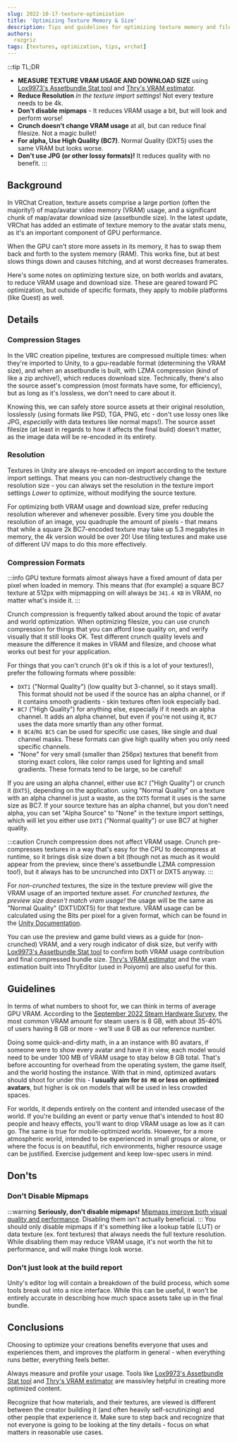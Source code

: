 ```yaml
---
slug: 2022-10-17-texture-optimization
title: 'Optimizing Texture Memory & Size'
description: Tips and guidelines for optimizing texture memory and filesize for VRChat creation.
authors:
  razgriz
tags: [textures, optimization, tips, vrchat]
---
```


:::tip TL;DR
- **MEASURE TEXTURE VRAM USAGE AND DOWNLOAD SIZE** using [Lox9973's Assetbundle Stat tool](https://vsk.lox9973.com/abstat/) and [Thry's VRAM estimator](https://github.com/Thryrallo/VRCAvatarTools/).
- **Reduce Resolution** *in the texture import settings*! Not every texture needs to be 4k.
- **Don't disable mipmaps** - It reduces VRAM usage a bit, but will look and perform worse!
- **Crunch doesn't change VRAM usage** at all, but can reduce final filesize. Not a magic bullet!
- **For alpha, Use High Quality (BC7)**. Normal Quality (DXT5) uses the same VRAM but looks worse.
- **Don't use JPG (or other lossy formats)!** It reduces quality with no benefit.
:::

## Background

In VRChat Creation, texture assets comprise a large portion (often the majority!) of map/avatar video memory (VRAM) usage, and a significant chunk of map/avatar download size (assetbundle size). In the latest update, VRChat has added an estimate of texture memory to the avatar stats menu, as it's an important component of GPU performance. 

When the GPU can't store more assets in its memory, it has to swap them back and forth to the system memory (RAM). This works fine, but at best slows things down and causes hitching, and at worst decreases framerates.

Here's some notes on optimizing texture size, on both worlds and avatars, to reduce VRAM usage and download size. These are geared toward PC optimization, but outside of specific formats, they apply to mobile platforms (like Quest) as well.

## Details

### Compression Stages

In the VRC creation pipeline, textures are compressed multiple times: when they're imported to Unity, to a gpu-readable format (determining the VRAM size), and when an assetbundle is built, with LZMA compression (kind of like a zip archive!), which reduces download size. Technically, there's also the source asset's compression (most formats have some, for efficiency), but as long as it's lossless, we don't need to care about it.

Knowing this, we can safely store source assets at their original resolution, losslessly (using formats like PSD, TGA, PNG, etc - don't use lossy ones like JPG, *especially* with data textures like normal maps!). The source asset filesize (at least in regards to how it affects the final build) doesn't matter, as the image data will be re-encoded in its entirety. 

### Resolution

Textures in Unity are always re-encoded on import according to the texture import settings. That means you can non-destructively change the resolution size - you can always set the resolution in the texture import settings *Lower* to optimize, without modifying the source texture.

For optimizing both VRAM usage and download size, prefer reducing resolution wherever and whenever possible. Every time you double the resolution of an image, you quadruple the amount of pixels - that means that while a square 2k BC7-encoded texture may take up 5.3 megabytes in memory, the 4k version would be over 20! Use tiling textures and make use of different UV maps to do this more effectively.

### Compression Formats

:::info
GPU texture formats almost always have a fixed amount of data per pixel when loaded in memory. This means that (for example) a square BC7 texture at 512px with mipmapping on will always be `341.4 KB` in VRAM, no matter what's inside it.
:::

Crunch compression is frequently talked about around the topic of avatar and world optimization. When optimizing filesize, you can use crunch compression for things that you can afford lose quality on, and verify visually that it still looks OK. Test different crunch quality levels and measure the difference it makes in VRAM and filesize, and choose what works out best for your application.

For things that you can't crunch (it's ok if this is a lot of your textures!), prefer the following formats where possible:
- `DXT1` ("Normal Quality") (low quality but 3-channel, so it stays small). This format should not be used if the source has an alpha channel, or if it contains smooth gradients - skin textures often look especially bad.
- `BC7` ("High Quality") for anything else, especially if it needs an alpha channel. It adds an alpha channel, but even if you're not using it, `BC7` uses the data more smartly than any other format.
- `R BC4`/`RG BC5` can be used for specific use cases, like single and dual channel masks. These formats can give high quality when you only need specific channels.
- "None" for very small (smaller than 256px) textures that benefit from storing exact colors, like color ramps used for lighting and small gradients. These formats tend to be large, so be careful!

If you are using an alpha channel, either use `BC7` ("High Quality") or crunch it (`DXT5`), depending on the application. using "Normal Quality" on a texture with an alpha channel is just a waste, as the `DXT5` format it uses is the same size as BC7. If your source texture has an alpha channel, but you don't need alpha, you can set "Alpha Source" to "None" in the texture import settings, which will let you either use `DXT1` ("Normal quality") or use BC7 at higher quality.

:::caution Crunch compression does not affect VRAM usage.
Crunch pre-compresses textures in a way that's easy for the CPU to decompress at runtime, so it brings disk size down a bit (though not as much as it would appear from the preview, since there's assetbundle LZMA compression too!), but it always has to be uncrunched into DXT1 or DXT5 anyway.
:::

For *non-crunched* textures, the size in the texture preview will give the VRAM usage of an imported texture asset. *For crunched textures, the preview size doesn't match vram usage!* the usage will be the same as "Normal Quality" (DXT1/DXT5) for that texture. VRAM usage can be calculated using the Bits per pixel for a given format, which can be found in the [Unity Documentation](https://docs.unity3d.com/Manual/class-TextureImporterOverride.html#texture-compression-by-quality).

You can use the preview and game build views as a guide for (non-crunched) VRAM, and a very rough indicator of disk size, but verify with [Lox9973's Assetbundle Stat tool](https://vsk.lox9973.com/abstat/) to confirm both VRAM usage contribution and final compressed bundle size. [Thry's VRAM estimator](https://github.com/Thryrallo/VRCAvatarTools/) and the vram estimation built into ThryEditor (used in Poiyomi) are also useful for this.

## Guidelines

In terms of what numbers to shoot for, we can think in terms of average GPU VRAM. According to the [September 2022 Steam Hardware Survey](https://store.steampowered.com/hwsurvey/Steam-Hardware-Software-Survey-Welcome-to-Steam), the most common VRAM amount for steam users is 8 GB, with about 35-40% of users having 8 GB or more - we'll use 8 GB as our reference number.

Doing some quick-and-dirty math, in a an instance with 80 avatars, if someone were to show every avatar and have it in view, each model would need to be under 100 MB of VRAM usage to stay below 8 GB total. That's before accounting for overhead from the operating system, the game itself, and the world hosting the instance. With that in mind, optimized avatars should shoot for under this - **I usually aim for `80 MB` or less on optimized avatars**, but higher is ok on models that will be used in less crowded spaces.

For worlds, it depends entirely on the content and intended usecase of the world. If you're building an event or party venue that's intended to host 80 people and heavy effects, you'll want to drop VRAM usage as low as it can go. The same is true for mobile-optimized worlds. However, for a more atmospheric world, intended to be experienced in small groups or alone, or where the focus is on beautiful, rich environments, higher resource usage can be justified. Exercise judgement and keep low-spec users in mind.

## Don'ts

### Don't Disable Mipmaps
:::warning **Seriously, don't disable mipmaps!**
[Mipmaps improve both visual quality and performance](https://blog.imaginationtech.com/why-you-really-should-be-using-mipmapping-in-your-graphics-applications/). Disabling them isn't actually beneficial.
:::
You should only disable mipmaps if it's something like a lookup table (LUT) or data texture (ex. font textures) that always needs the full texture resolution. While disabling them may reduce VRAM usage, it's not worth the hit to performance, and will make things look worse.

### Don't just look at the build report

Unity's editor log will contain a breakdown of the build process, which some tools break out into a nice interface. While this can be useful, it won't be entirely accurate in describing how much space assets take up in the final bundle.

## Conclusions

Choosing to optimize your creations benefits everyone that uses and experiences them, and improves the platform in general - when everything runs better, everything feels better.

Always measure and profile your usage. Tools like [Lox9973's Assetbundle Stat tool](https://vsk.lox9973.com/abstat/) and [Thry's VRAM estimator](https://github.com/Thryrallo/VRCAvatarTools/) are massivley helpful in creating more optimized content.

Recognize that how materials, and their textures, are viewed is different between the creator building it (and often heavily self-scrutinizing) and other people that experience it. Make sure to step back and recognize that not everyone is going to be looking at the tiny details - focus on what matters in reasonable use cases.
